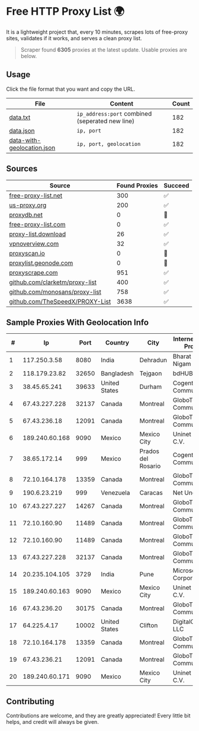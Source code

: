 
# Free HTTP Proxy List 🌍

It is a lightweight project that, every 10 minutes, scrapes lots of free-proxy sites, validates if it works, and serves a clean proxy list.


> Scraper found **6305** proxies at the latest update. Usable proxies are below.

## Usage

Click the file format that you want and copy the URL.


|File|Content|Count|
|----|-------|-----|
|[data.txt](https://raw.githubusercontent.com/themiralay/Proxy-List-World/master/data.txt)|`ip_address:port` combined (seperated new line)|182|
|[data.json](https://raw.githubusercontent.com/themiralay/Proxy-List-World/master/data.json)|`ip, port`|182|
|[data-with-geolocation.json](https://raw.githubusercontent.com/themiralay/Proxy-List-World/master/data-with-geolocation.json)|`ip, port, geolocation`|182|

## Sources

|Source|Found Proxies|Succeed|
|------|-------------|-------|
|[free-proxy-list.net](https://free-proxy-list.net)|300|✅|
|[us-proxy.org](https://www.us-proxy.org)|200|✅|
|[proxydb.net](http://proxydb.net)|0|🚫|
|[free-proxy-list.com](https://free-proxy-list.com/?page=&port=&type%5B%5D=http&type%5B%5D=https&up_time=0&search=Search)|0|✅|
|[proxy-list.download](https://www.proxy-list.download/HTTP)|26|✅|
|[vpnoverview.com](https://vpnoverview.com/privacy/anonymous-browsing/free-proxy-servers)|32|✅|
|[proxyscan.io](https://www.proxyscan.io)|0|🚫|
|[proxylist.geonode.com](https://proxylist.geonode.com/api/proxy-list?limit=300&page=1&sort_by=lastChecked&sort_type=desc&protocols=http,https)|0|🚫|
|[proxyscrape.com](https://api.proxyscrape.com/v2/?request=displayproxies&protocol=http&timeout=10000&country=all&ssl=all&anonymity=all)|951|✅|
|[github.com/clarketm/proxy-list](https://raw.githubusercontent.com/clarketm/proxy-list/master/proxy-list-raw.txt)|400|✅|
|[github.com/monosans/proxy-list](https://raw.githubusercontent.com/monosans/proxy-list/main/proxies/http.txt)|758|✅|
|[github.com/TheSpeedX/PROXY-List](https://raw.githubusercontent.com/TheSpeedX/PROXY-List/master/http.txt)|3638|✅|


## Sample Proxies With Geolocation Info

|#|Ip|Port|Country|City|Internet Service Provider|
|-|--|----|-------|----|-------------------------|
|1|117.250.3.58|8080|India|Dehradun|Bharat Sanchar Nigam Ltd|
|2|118.179.23.82|32650|Bangladesh|Tejgaon|bdHUB|
|3|38.45.65.241|39633|United States|Durham|Cogent Communications|
|4|67.43.227.228|32137|Canada|Montreal|GloboTech Communications|
|5|67.43.236.18|12091|Canada|Montreal|GloboTech Communications|
|6|189.240.60.168|9090|Mexico|Mexico City|Uninet S.A. de C.V.|
|7|38.65.172.14|999|Mexico|Prados del Rosario|Cogent Communications|
|8|72.10.164.178|13359|Canada|Montreal|GloboTech Communications|
|9|190.6.23.219|999|Venezuela|Caracas|Net Uno|
|10|67.43.227.227|14267|Canada|Montreal|GloboTech Communications|
|11|72.10.160.90|11489|Canada|Montreal|GloboTech Communications|
|12|72.10.160.90|11489|Canada|Montreal|GloboTech Communications|
|13|67.43.227.228|32137|Canada|Montreal|GloboTech Communications|
|14|20.235.104.105|3729|India|Pune|Microsoft Corporation|
|15|189.240.60.163|9090|Mexico|Mexico City|Uninet S.A. de C.V.|
|16|67.43.236.20|30175|Canada|Montreal|GloboTech Communications|
|17|64.225.4.17|10002|United States|Clifton|DigitalOcean, LLC|
|18|72.10.164.178|13359|Canada|Montreal|GloboTech Communications|
|19|67.43.236.21|12091|Canada|Montreal|GloboTech Communications|
|20|189.240.60.171|9090|Mexico|Mexico City|Uninet S.A. de C.V.|



## Contributing

Contributions are welcome, and they are greatly appreciated! Every
little bit helps, and credit will always be given.

